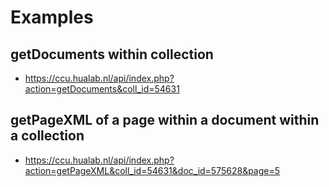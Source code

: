 
# Examples

## getDocuments within collection
- https://ccu.hualab.nl/api/index.php?action=getDocuments&coll_id=54631

## getPageXML of a page within a document within a collection
- https://ccu.hualab.nl/api/index.php?action=getPageXML&coll_id=54631&doc_id=575628&page=5

